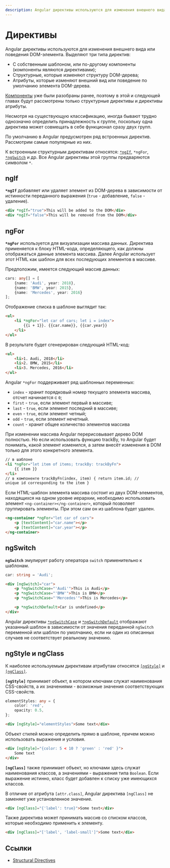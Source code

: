 ```yaml
---
description: Angular директивы используются для изменения внешнего вида или поведения DOM-элемента
---
```


# Директивы

Angular директивы используются для изменения внешнего вида или поведения DOM-элемента. Выделяют три типа директив:

-   С собственным шаблоном, или по-другому компоненты (компоненты являются директивами);
-   Структурные, которые изменяют структуру DOM-дерева;
-   Атрибуты, которые изменяют внешний вид или поведение по умолчанию элемента DOM-дерева.

[Компоненты](angular-components.md) уже были разобраны ранее, поэтому в этой и следующей главах будут рассмотрены только структурные директивы и директивы атрибуты.

Несмотря на существующую классификацию, иногда бывают трудно однозначно определить принадлежность к группе, поскольку одна директива может совмещать в себе функционал сразу двух групп.

По умолчанию в Angular предусмотрен ряд встроенных директив. Рассмотрим самые популярные из них.

К встроенным структурным директивам относятся: [`*ngIf`](https://angular.io/api/common/NgIf), `*ngFor`, [`*ngSwitch`](https://angular.io/api/common/NgSwitch) и др. Все Angular директивы этой группы предваряются символом `*`.

## ngIf

**`*ngIf`** добавляет или удаляет элемент из DOM-дерева в зависимости от истинности переданного выражения (`true` - добавление, `false` - удаление).

```html
<div *ngIf="true">This will be added to the DOM</div>
<div *ngIf="false">This will be removed from the DOM</div>
```

## ngFor

**`*ngFor`** используется для визуализации массива данных. Директива применяется к блоку HTML-кода, определяющего, как должны отображаться данные элемента массива. Далее Angular использует этот HTML как шаблон для всех последующих элементов в массиве.

Предположим, имеется следующий массив данных:

```ts
cars: any[] = [
	{name: 'Audi', year: 2018},
	{name: 'BMW', year: 2015},
	{name: 'Mercedes', year: 2016}
];
```

Отображение списка в шаблоне выглядит так:

```html
<ul>
    <li *ngFor="let car of cars; let i = index">
        {{i + 1}}. {{car.name}}, {{car.year}}
    </li>
</ul>
```

В результате будет сгенерирован следующий HTML-код:

```html
<ul>
    <li>1. Audi, 2018</li>
    <li>2. BMW, 2015</li>
    <li>3. Mercedes, 2016</li>
</ul>
```

Angular `*ngFor` поддерживает ряд шаблонных переменных:

-   `index` - хранит порядковый номер текущего элемента массива, отсчет начинается с `0`;
-   `first` - `true`, если элемент первый в массиве;
-   `last` - `true`, если элемент последний в массиве;
-   `even` - `true`, если элемент четный;
-   `odd` - `true`, если элемент нечетный.
-   `count` - хранит общее количество элементов массива

При изменении массива Angular перерисовывает дерево DOM полностью. Но если использовать функцию trackBy, то Angular будет понимать, какой элемент изменился, а затем внесёт изменения в DOM только для этого конкретного элемента.

```html
// в шаблоне
<li *ngFor="let item of items; trackBy: trackByFn">
    {{ item }}
</li>
// в компоненте trackByFn(index, item) { return item.id; //
unique id corresponding to the item }
```

Если HTML-шаблон элемента массива состоит из двух DOM-элементов, находящихся на одном уровне иерархии, необходимо использовать элемент `<ng-container></ng-container>`, который позволяет группировать элементы. При этом сам он из шаблона будет удален.

```html
<ng-container *ngFor="let car of cars">
    <p [textContent]="car.name"></p>
    <p [textContent]="car.year"></p>
</ng-container>
```

## ngSwitch

**`ngSwitch`** эмулирует работу оператора `switch` применительно к шаблонам.

```ts
car: string = 'Audi';
```

```html
<div [ngSwitch]="car">
    <p *ngSwitchCase="'Audi'">This is Audi</p>
    <p *ngSwitchCase="'BMW'">This is BMW</p>
    <p *ngSwitchCase="'Mercedes'">This is Mercedes</p>

    <p *ngSwitchDefault>Car is undefined</p>
</div>
```

Angular директивы [`*ngSwitchCase`](https://angular.io/api/common/NgSwitchCase) и [`*ngSwitchDefault`](https://angular.io/api/common/NgSwitchDefault) отображают указанный шаблон в зависимости от значения переданной `ngSwitch` переменной или шаблон по умолчанию, если ни один из описанных случаев не соответствует реальному значению.

## ngStyle и ngClass

К наиболее используемым директивам атрибутам относятся [`[ngStyle]`](https://angular.io/api/common/NgStyle) и [`[ngClass]`](https://angular.io/api/common/NgClass).

**`[ngStyle]`** принимает объект, в котором ключами служат наименования CSS-свойств, а их значениями - возможные значения соответствующих CSS-свойств.

```ts
elementStyles: any = {
    color: 'red',
    opacity: 0.5,
};
```

```html
<div [ngStyle]="elementStyles">Some text</div>
```

Объект стилей можно определить прямо в шаблоне, причем можно использовать выражения и условия.

```html
<div [ngStyle]="{color: 5 < 10 ? 'green' : 'red' }">
    Some text
</div>
```

**`[ngClass]`** также принимает объект, но ключами здесь служат наименования классов, а значениями - выражения типа `Boolean`. Если выражение истинно, класс будет добавлен к списку уже имеющихся классов.

В отличие от атрибута `[attr.class]`, Angular директива `[ngClass]` не заменяет уже установленное значение.

```html
<div [ngClass]="{'label': true}">Some text</div>
```

Также директива может принимать массив со списком классов, которые необходимо применить к элементу.

```html
<div [ngClass]="['label', 'label-small']">Some text</div>
```

## Ссылки

-   [Structural Directives](https://angular.io/guide/structural-directives)
